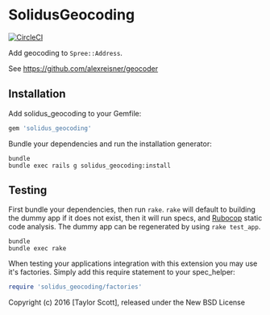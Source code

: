 SolidusGeocoding
================

[![CircleCI](https://circleci.com/gh/solidusio-contrib/solidus_geocoding.svg?style=svg)](https://circleci.com/gh/solidusio-contrib/solidus_geocoding)

Add geocoding to `Spree::Address`.

See https://github.com/alexreisner/geocoder

Installation
------------

Add solidus_geocoding to your Gemfile:

```ruby
gem 'solidus_geocoding'
```

Bundle your dependencies and run the installation generator:

```shell
bundle
bundle exec rails g solidus_geocoding:install
```

Testing
-------

First bundle your dependencies, then run `rake`. `rake` will default to building the dummy app if it does not exist, then it will run specs, and [Rubocop](https://github.com/bbatsov/rubocop) static code analysis. The dummy app can be regenerated by using `rake test_app`.

```shell
bundle
bundle exec rake
```

When testing your applications integration with this extension you may use it's factories.
Simply add this require statement to your spec_helper:

```ruby
require 'solidus_geocoding/factories'
```

Copyright (c) 2016 [Taylor Scott], released under the New BSD License
